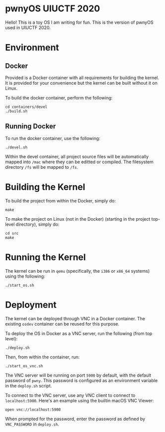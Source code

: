 # pwnyOS UIUCTF 2020
Hello! This is a toy OS I am writing for fun. This is the version of pwnyOS used in UIUCTF 2020.

# Environment
## Docker
Provided is a Docker container with all requirements for building the kernel. It is provided for your convenience but the kernel can be built without it on Linux.

To build the docker container, perform the following:
```
cd containers/devel
./build.sh
```

## Running Docker
To run the docker container, use the following:
```
./devel.sh
```

Within the devel container, all project source files will be automatically mapped into `/mac` where they can be editted or compiled. The filesystem directory `/fs` will be mapped to `/fs`.

# Building the Kernel
To build the project from within the Docker, simply do:
```
make
```

To make the project on Linux (not in the Docker) (starting in the project top-level directory), simply do:

```
cd src
make
```

# Running the Kernel
The kernel can be run in `qemu` (specifically, the `i386` or `x86_64` systems) using the following:

```
./start_os.sh
```

# Deployment
The kernel can be deployed through VNC in a Docker container. The existing `osdev` container can be reused for this purpose.

To deploy the OS in Docker as a VNC server, run the following (from top level):
```
./deploy.sh
```
Then, from within the container, run:
```
./start_os_vnc.sh
```

The VNC server will be running on port `5900` by default, with the default password of `pwny`. This password is configured as an environment variable in the `deploy.sh` script.

To connect to the VNC server, use any VNC client to connect to `localhost:5900`. Here's an example using the builtin macOS VNC Viewer:
```
open vnc://localhost:5900
```

When prompted for the password, enter the password as defined by `VNC_PASSWORD` in `deploy.sh`.

